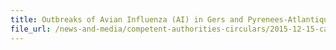 ```yaml
---
title: Outbreaks of Avian Influenza (AI) in Gers and Pyrenees-Atlantiques, France 
file_url: /news-and-media/competent-authorities-circulars/2015-12-15-ca.pdf
---
```

